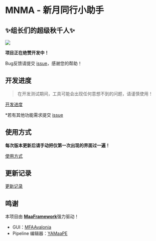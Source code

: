 # MNMA - 新月同行小助手
## ✨组长们的超级秋千人✨  

![](https://s21.ax1x.com/2025/04/15/pEf0CDA.png)

**项目正在绝赞开发中！**

Bug反馈请提交 [issue](https://github.com/kqcoxn/MaaNewMoonAccompanying/issues?q=is%3Aissue)，感谢您的帮助！

## 开发进度

> 在开发测试期间，工具可能会出现任何意想不到的问题，请谨慎使用！

[开发进度](https://github.com/kqcoxn/MaaNewMoonAccompanying?tab=readme-ov-file#%E5%BC%80%E5%8F%91%E8%BF%9B%E5%BA%A6)

\*若有其他功能需求提交 [issue](https://github.com/kqcoxn/MaaNewMoonAccompanying/issues?q=is%3Aissue)

## 使用方式

​**​每次版本更新后请手动把仅第一次出现的界面过一遍！​**​

[使用方式](https://github.com/kqcoxn/MaaNewMoonAccompanying?tab=readme-ov-file#%E4%BD%BF%E7%94%A8%E6%96%B9%E5%BC%8F)

## 更新记录

[更新记录](https://github.com/kqcoxn/MaaNewMoonAccompanying?tab=readme-ov-file#%E6%9B%B4%E6%96%B0%E8%AE%B0%E5%BD%95)

## 鸣谢

本项目由 ​**​[MaaFramework](https://github.com/MaaXYZ/MaaFramework)​**​ 强力驱动！

- GUI：[MFAAvalonia](https://github.com/SweetSmellFox/MFAAvalonia/tree/master)
- Pipeline 编辑器：[YAMaaPE](https://github.com/kqcoxn/YAMaaPE)
